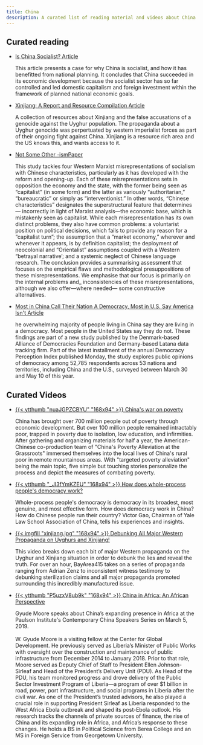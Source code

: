 ```yaml
---
title: China
description: A curated list of reading material and videos about China
---
```


## Curated reading

<ul class="taxonomy-list">
  <li>
    <a href="https://communistuniversity.wordpress.com/2014/05/05/is-china-sociaslist/">Is China Socialist? <span class="badge">Article</span></a>
    <p>This article presents a case for why China is socialist, and how it has benefitted from national planning. It concludes that China succeeded in its economic development because the socialist sector has so far controlled and led domestic capitalism and foreign investment within the framework of planned national economic goals.</p>
  </li>

  <li>
    <a href="https://www.qiaocollective.com/education/xinjiang">Xinjiang: A Report and Resource Compilation <span class="badge">Article</span></a>
    <p>A collection of resources about Xinjiang and the false accusations of a genocide against the Uyghur population. The propaganda about a Uyghur genocide was perpertuated by western imperialist forces as part of their ongoing fight against China. Xinjiang is a resource rich area and the US knows this, and wants access to it.</p>
  </li>

  <li>
    <a href="https://www.qiaocollective.com/education/xinjiang">Not Some Other -ism<span class="badge">Paper</span></a>
    <p>
      This study tackles four Western Marxist misrepresentations of
       socialism with Chinese characteristics, particularly as it has  
       developed with the reform and opening-up. Each of these 
       misrepresentations sets in opposition the economy and the state,
       with the former being seen as “capitalist” (in some form) and the 
       latter as variously “authoritarian,” “bureaucratic” or simply as 
       “interventionist.” In other words, “Chinese characteristics” 
       designates the superstructural feature that determines— 
       incorrectly in light of Marxist analysis—the economic base, which 
       is mistakenly seen as capitalist. While each misrepresentation has 
       its own distinct problems, they also have common problems: a 
       voluntarist position on political decisions, which fails to provide
       any reason for a “capitalist turn”; the assumption that a “market
       economy,” wherever and whenever it appears, is by definition 
       capitalist; the deployment of neocolonial and “Orientalist”
       assumptions coupled with a Western “betrayal narrative’; and a
       systemic neglect of Chinese language research. The conclusion 
       provides a summarising assessment that focuses on the empirical 
       flaws and methodological presuppositions of these
       misrepresentations. We emphasise that our focus is primarily on
       the internal problems and_ inconsistencies of these 
       misrepresentations, although we also offer—where needed— 
       some constructive alternatives.</p>
  </li>

  <li>
    <a href="https://www.qiaocollective.com/education/xinjiang">Most in China Call Their Nation A Democracy, Most in U.S. Say America Isn't <span class="badge">Article</span></a>
    <p>he overwhelming majority of people living in China say they are living in a democracy. Most people in the United States say they do not. These findings are part of a new study published by the Denmark-based Alliance of Democracies Foundation and Germany-based Latana data tracking firm. Part of the latest installment of the annual Democracy Perception Index published Monday, the study explores public opinions of democracy among 52,785 respondents across 53 nations and territories, including China and the U.S., surveyed between March 30 and May 10 of this year.</p>
  </li>
</ul>

## Curated Videos

<ul class="curated-video-list">
  <li>
    <a class="logo" href="https://www.youtube.com/watch?v=nuaJGPZCBYU">
        {{< ytthumb "nuaJGPZCBYU" "168x94" >}}
    </a>
    <a class="channel-name" href="https://www.youtube.com/watch?v=nuaJGPZCBYU">China's war on poverty</a>
    <p>China has brought over 700 million people out of poverty through economic development. But over 100 million people remained intractably poor, trapped in poverty due to isolation, low education, and infirmities. After gathering and organizing materials for half a year, the American-Chinese co-production team of "China's Poverty Alleviation at the Grassroots" immersed themselves into the local lives of China's rural poor in remote mountainous areas. With "targeted poverty alleviation" being the main topic, five simple but touching stories personalize the process and depict the measures of combating poverty.</p>
  </li>

  <li>
    <a class="logo" href="https://www.youtube.com/watch?v=_JI3fYmKZEU">
        {{< ytthumb "_JI3fYmKZEU" "168x94" >}}
    </a>
    <a class="channel-name" href="https://www.youtube.com/watch?v=_JI3fYmKZEU">How does whole-process people's democracy work?</a>
    <p>Whole-process people's democracy is democracy in its broadest, most genuine, and most effective form. How does democracy work in China? How do Chinese people run their country? Victor Gao, Chairman of Yale Law School Association of China, tells his experiences and insights. </p>
  </li>

  <li>
    <a class="logo" href="https://www.youtube.com/watch?v=TPA_hLdU4Jc">
        {{< imgfill "xinjiang.jpg" "168x94" >}}
    </a>
    <a class="channel-name" href="https://www.youtube.com/watch?v=TPA_hLdU4Jc">Debunking All Major Western Propaganda on Uyghurs and Xinjiang!</a>
    <p>This video breaks down each bit of major Western propaganda on the Uyghur and Xinjiang situation in order to debunk the lies and reveal the truth. For over an hour, BayArea415 takes on a series of propaganda ranging from Adrian Zenz to inconsistent witness testimony to debunking sterilization claims and all major propaganda promoted surrounding this incredibly manufactured issue. </p>
  </li>

  <li>
    <a class="logo" href="https://www.youtube.com/watch?v=P5uzxV8ub9k">
        {{< ytthumb "P5uzxV8ub9k" "168x94" >}}
    </a>
    <a class="channel-name" href="https://www.youtube.com/watch?v=P5uzxV8ub9k">China in Africa: An African Perspective</a>
    <p>Gyude Moore speaks about China’s expanding presence in Africa at the Paulson Institute's Contemporary China Speakers Series on March 5, 2019.<br><br>W. Gyude Moore is a visiting fellow at the Center for Global Development. He previously served as Liberia’s Minister of Public Works with oversight over the construction and maintenance of public infrastructure from December 2014 to January 2018. Prior to that role, Moore served as Deputy Chief of Staff to President Ellen Johnson-Sirleaf and Head of the President’s Delivery Unit (PDU). As Head of the PDU, his team monitored progress and drove delivery of the Public Sector Investment Program of Liberia—a program of over $1 billion in road, power, port infrastructure, and social programs in Liberia after the civil war. As one of the President’s trusted advisors, he also played a crucial role in supporting President Sirleaf as Liberia responded to the West Africa Ebola outbreak and shaped its post-Ebola outlook. His research tracks the channels of private sources of finance, the rise of China and its expanding role in Africa, and Africa’s response to these changes. He holds a BS in Political Science from Berea College and an MS in Foreign Service from Georgetown University.</p>
  </li>
</ul>